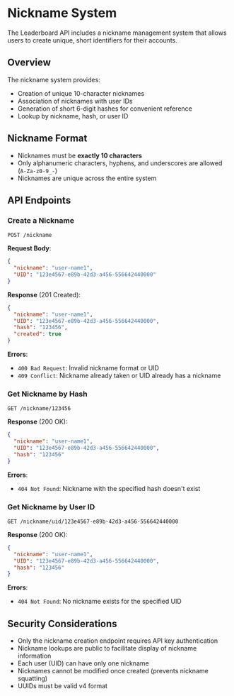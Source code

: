 # Nickname System

The Leaderboard API includes a nickname management system that allows users to create unique, short identifiers for their accounts.

## Overview

The nickname system provides:

- Creation of unique 10-character nicknames
- Association of nicknames with user IDs
- Generation of short 6-digit hashes for convenient reference
- Lookup by nickname, hash, or user ID

## Nickname Format

- Nicknames must be **exactly 10 characters**
- Only alphanumeric characters, hyphens, and underscores are allowed (`A-Za-z0-9_-`)
- Nicknames are unique across the entire system

## API Endpoints

### Create a Nickname

```
POST /nickname
```

**Request Body**:
```json
{
  "nickname": "user-name1",
  "UID": "123e4567-e89b-42d3-a456-556642440000"
}
```

**Response** (201 Created):
```json
{
  "nickname": "user-name1",
  "UID": "123e4567-e89b-42d3-a456-556642440000",
  "hash": "123456",
  "created": true
}
```

**Errors**:
- `400 Bad Request`: Invalid nickname format or UID
- `409 Conflict`: Nickname already taken or UID already has a nickname

### Get Nickname by Hash

```
GET /nickname/123456
```

**Response** (200 OK):
```json
{
  "nickname": "user-name1",
  "UID": "123e4567-e89b-42d3-a456-556642440000",
  "hash": "123456"
}
```

**Errors**:
- `404 Not Found`: Nickname with the specified hash doesn't exist

### Get Nickname by User ID

```
GET /nickname/uid/123e4567-e89b-42d3-a456-556642440000
```

**Response** (200 OK):
```json
{
  "nickname": "user-name1",
  "UID": "123e4567-e89b-42d3-a456-556642440000",
  "hash": "123456"
}
```

**Errors**:
- `404 Not Found`: No nickname exists for the specified UID

## Security Considerations

- Only the nickname creation endpoint requires API key authentication
- Nickname lookups are public to facilitate display of nickname information
- Each user (UID) can have only one nickname
- Nicknames cannot be modified once created (prevents nickname squatting)
- UUIDs must be valid v4 format
